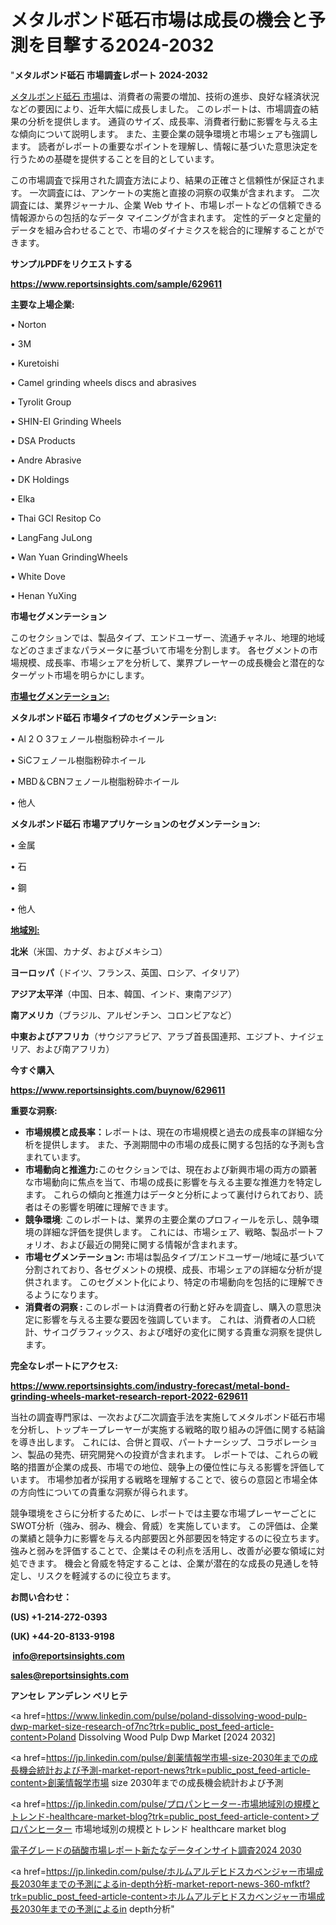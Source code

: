 # メタルボンド砥石市場は成長の機会と予測を目撃する2024-2032

"<strong>メタルボンド砥石 市場調査レポート 2024-2032</strong>

<a href=https://www.reportsinsights.com/sample/629611>メタルボンド砥石 市場</a>は、消費者の需要の増加、技術の進歩、良好な経済状況などの要因により、近年大幅に成長しました。 このレポートは、市場調査の結果の分析を提供します。 通貨のサイズ、成長率、消費者行動に影響を与える主な傾向について説明します。 また、主要企業の競争環境と市場シェアも強調します。 読者がレポートの重要なポイントを理解し、情報に基づいた意思決定を行うための基礎を提供することを目的としています。

この市場調査で採用された調査方法により、結果の正確さと信頼性が保証されます。 一次調査には、アンケートの実施と直接の洞察の収集が含まれます。 二次調査には、業界ジャーナル、企業 Web サイト、市場レポートなどの信頼できる情報源からの包括的なデータ マイニングが含まれます。 定性的データと定量的データを組み合わせることで、市場のダイナミクスを総合的に理解することができます。

<strong><b>サンプルPDFをリクエストする</b></strong>

<a href=https://www.reportsinsights.com/sample/629611><strong><u>https://www.reportsinsights.com/sample/629611</u></strong></a>

<strong>主要な上場企業:</strong>

• Norton

• 3M

• Kuretoishi

• Camel grinding wheels discs and abrasives

• Tyrolit Group

• SHIN-EI Grinding Wheels

• DSA Products

• Andre Abrasive

• DK Holdings

• Elka

• Thai GCI Resitop Co

• LangFang JuLong

• Wan Yuan GrindingWheels

• White Dove

• Henan YuXing

<strong>市場セグメンテーション</strong>

このセクションでは、製品タイプ、エンドユーザー、流通チャネル、地理的地域などのさまざまなパラメータに基づいて市場を分割します。 各セグメントの市場規模、成長率、市場シェアを分析して、業界プレーヤーの成長機会と潜在的なターゲット市場を明らかにします。

<strong><u>市場セグメンテーション</u></strong><strong><u>:</u></strong>

<strong>メタルボンド砥石 市場タイプのセグメンテーション:</strong>

• Al 2 O 3フェノール樹脂粉砕ホイール

• SiCフェノール樹脂粉砕ホイール

• MBD＆CBNフェノール樹脂粉砕ホイール

• 他人

<strong>メタルボンド砥石 市場アプリケーションのセグメンテーション:</strong>

• 金属

• 石

• 鋼

• 他人

<strong><u>地域別</u></strong><strong><u>:</u></strong>

<strong>北米</strong>（米国、カナダ、およびメキシコ）

<strong>ヨーロッパ</strong>（ドイツ、フランス、英国、ロシア、イタリア）

<strong>アジア太平洋</strong>（中国、日本、韓国、インド、東南アジア）

<strong>南アメリカ</strong>（ブラジル、アルゼンチン、コロンビアなど）

<strong>中東およびアフリカ</strong>（サウジアラビア、アラブ首長国連邦、エジプト、ナイジェリア、および南アフリカ）

<strong>今すぐ購入</strong>

<a href=https://www.reportsinsights.com/buynow/629611><strong><u>https://www.reportsinsights.com/buynow/629611</u></strong></a>

<strong>重要な洞察:</strong>
<ul>
  <li><strong>市場規模と成長率：</strong>レポートは、現在の市場規模と過去の成長率の詳細な分析を提供します。 また、予測期間中の市場の成長に関する包括的な予測も含まれています。</li>
  <li><strong>市場動向と推進力:</strong>このセクションでは、現在および新興市場の両方の顕著な市場動向に焦点を当て、市場の成長に影響を与える主要な推進力を特定します。 これらの傾向と推進力はデータと分析によって裏付けられており、読者はその影響を明確に理解できます。</li>
  <li><strong>競争環境</strong>: このレポートは、業界の主要企業のプロフィールを示し、競争環境の詳細な評価を提供します。 これには、市場シェア、戦略、製品ポートフォリオ、および最近の開発に関する情報が含まれます。</li>
  <li><strong>市場セグメンテーション: </strong>市場は製品タイプ/エンドユーザー/地域に基づいて分割されており、各セグメントの規模、成長、市場シェアの詳細な分析が提供されます。 このセグメント化により、特定の市場動向を包括的に理解できるようになります。</li>
  <li><strong>消費者の洞察 : </strong>このレポートは消費者の行動と好みを調査し、購入の意思決定に影響を与える主要な要因を強調しています。 これは、消費者の人口統計、サイコグラフィックス、および嗜好の変化に関する貴重な洞察を提供します。</li>
</ul>
<strong>完全なレポートにアクセス:</strong>

<a href=https://www.reportsinsights.com/industry-forecast/metal-bond-grinding-wheels-market-research-report-2022-629611><strong><u><b>https://www.reportsinsights.com/industry-forecast/metal-bond-grinding-wheels-market-research-report-2022-629611</b></u></strong></a>

当社の調査専門家は、一次および二次調査手法を実施してメタルボンド砥石市場を分析し、トップキープレーヤーが実施する戦略的取り組みの評価に関する結論を導き出します。 これには、合併と買収、パートナーシップ、コラボレーション、製品の発売、研究開発への投資が含まれます。 レポートでは、これらの戦略的措置が企業の成長、市場での地位、競争上の優位性に与える影響を評価しています。 市場参加者が採用する戦略を理解することで、彼らの意図と市場全体の方向性についての貴重な洞察が得られます。

競争環境をさらに分析するために、レポートでは主要な市場プレーヤーごとにSWOT分析（強み、弱み、機会、脅威）を実施しています。 この評価は、企業の業績と競争力に影響を与える内部要因と外部要因を特定するのに役立ちます。 強みと弱みを評価することで、企業はその利点を活用し、改善が必要な領域に対処できます。 機会と脅威を特定することは、企業が潜在的な成長の見通しを特定し、リスクを軽減するのに役立ちます。

<strong>お問い合わせ：</strong>

<strong>(US) +1-214-272-0393</strong>

<strong>(UK) +44-20-8133-9198</strong>

<strong> </strong><a href=info@reportsinsights.com><strong><u>info@reportsinsights.com</u></strong></a>

<a href=sales@reportsinsights.com><strong><u>sales@reportsinsights.com</u></strong></a>

<strong>アンセレ アンデレン ベリヒテ</strong>

<a href=https://www.linkedin.com/pulse/poland-dissolving-wood-pulp-dwp-market-size-research-of7nc?trk=public_post_feed-article-content>Poland Dissolving Wood Pulp Dwp Market [2024 2032]</a>

<a href=https://jp.linkedin.com/pulse/創薬情報学市場-size-2030年までの成長機会統計および予測-market-report-news?trk=public_post_feed-article-content>創薬情報学市場 size 2030年までの成長機会統計および予測</a>

<a href=https://jp.linkedin.com/pulse/プロパンヒーター-市場地域別の規模とトレンド-healthcare-market-blog?trk=public_post_feed-article-content>プロパンヒーター 市場地域別の規模とトレンド healthcare market blog</a>

<a href=https://www.linkedin.com/pulse/電子グレードの硝酸市場レポート新たなデータインサイト調査2024-2030-reports-insights-expert-v4usf/>電子グレードの硝酸市場レポート新たなデータインサイト調査2024 2030</a>

<a href=https://jp.linkedin.com/pulse/ホルムアルデヒドスカベンジャー市場成長2030年までの予測によるin-depth分析-market-report-news-360-mfktf?trk=public_post_feed-article-content>ホルムアルデヒドスカベンジャー市場成長2030年までの予測によるin depth分析</a>"
